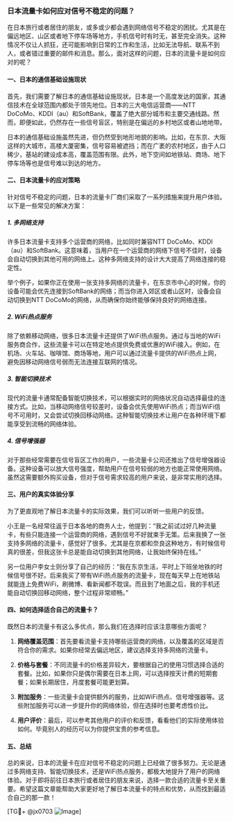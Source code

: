 ### 日本流量卡如何应对信号不稳定的问题？

在日本旅行或者居住的朋友，或多或少都会遇到网络信号不稳定的困扰。尤其是在偏远地区、山区或者地下停车场等地方，手机信号时有时无，甚至完全消失。这种情况不仅让人抓狂，还可能影响到日常的工作和生活，比如无法导航、联系不到人，或者错过重要的邮件和消息。那么，面对这样的问题，日本的流量卡是如何应对的呢？

#### 一、日本的通信基础设施现状

首先，我们需要了解日本的通信基础设施现状。日本是一个高度发达的国家，其通信技术在全球范围内都处于领先地位。日本的三大电信运营商——NTT DoCoMo、KDDI（au）和SoftBank，覆盖了绝大部分城市和主要交通线路。然而，即便如此，仍然存在一些信号盲区，特别是在偏远的乡村地区或者山地地带。

日本的通信基础设施虽然先进，但仍然受到地形地貌的影响。比如，在东京、大阪这样的大城市，高楼大厦密集，信号容易被遮挡；而在广袤的农村地区，由于人口稀少，基站的建设成本高，覆盖范围有限。此外，地下空间如地铁站、商场、地下停车场等也是信号难以到达的地方。

#### 二、日本流量卡的应对策略

针对信号不稳定的问题，日本的流量卡厂商们采取了一系列措施来提升用户体验。以下是一些常见的解决方案：

##### 1. **多网络支持**

许多日本流量卡支持多个运营商的网络，比如同时兼容NTT DoCoMo、KDDI（au）和SoftBank。这意味着，当用户在一个运营商的网络下信号不佳时，设备会自动切换到其他可用的网络上。这种多网络支持的设计大大提高了网络连接的稳定性。

举个例子，如果你正在使用一张支持多网络的流量卡，在东京市中心的时候，你的设备可能会优先连接到SoftBank的网络；而当你进入郊区或者山区时，设备会自动切换到NTT DoCoMo的网络，从而确保你始终能够保持良好的网络连接。

##### 2. **WiFi热点服务**

除了依赖移动网络，很多日本流量卡还提供了WiFi热点服务。通过与当地的WiFi服务商合作，这些流量卡可以在特定地点提供免费或优惠的WiFi接入。例如，在机场、火车站、咖啡馆、商场等地，用户可以通过流量卡提供的WiFi热点上网，避免因移动网络信号弱而无法连接互联网的情况。

##### 3. **智能切换技术**

现代的流量卡通常配备智能切换技术，可以根据实时的网络状况自动选择最佳的连接方式。比如，当移动网络信号较差时，设备会优先使用WiFi热点；而当WiFi信号不可用时，又会尝试切换回移动网络。这种智能切换技术让用户在各种环境下都能享受到流畅的网络体验。

##### 4. **信号增强器**

对于那些经常需要在信号盲区工作的用户，一些流量卡公司还推出了信号增强器设备。这种设备可以放大信号强度，帮助用户在信号较弱的地方也能正常使用网络。虽然这需要额外购买设备，但对于信号需求较高的用户来说，是非常实用的选择。

#### 三、用户的真实体验分享

为了更直观地了解日本流量卡的实际效果，我们可以听听一些用户的反馈。

小王是一名经常往返于日本各地的商务人士，他提到：“我之前试过好几种流量卡，有些只能连接一个运营商的网络，遇到信号不好就束手无策。后来我换了一张支持多网络的流量卡，感觉好了很多。尤其是在京都和奈良这种地方，有时候信号真的很差，但我这张卡总是能自动切换到其他网络，让我始终保持在线。”

另一位用户李女士则分享了自己的经历：“我在东京生活，平时上下班坐地铁的时候信号很不好。后来我买了带有WiFi热点服务的流量卡，现在每天早上在地铁站就能连上免费WiFi，刷微博、看新闻都不耽误。而且到了地面之后，我的手机还能自动切换回移动网络，整个过程非常顺畅。”

#### 四、如何选择适合自己的流量卡？

既然日本的流量卡有这么多优点，那么我们在选择时应该注意哪些方面呢？

1. **网络覆盖范围**：首先要看流量卡支持哪些运营商的网络，以及覆盖的区域是否符合你的需求。如果你经常去偏远地区，建议选择支持多网络的流量卡。

2. **价格与套餐**：不同流量卡的价格差异较大，要根据自己的使用习惯选择合适的套餐。比如，如果你只是偶尔需要在日本上网，可以选择按天计费的短期套餐；如果长期居住，月度套餐可能更划算。

3. **附加服务**：一些流量卡会提供额外的服务，比如WiFi热点、信号增强器等。这些附加服务可以进一步提升你的网络体验，但在选择时也要考虑性价比。

4. **用户评价**：最后，可以参考其他用户的评价和反馈，看看他们的实际使用体验如何。毕竟别人的经历可以为你提供宝贵的参考信息。

#### 五、总结

总的来说，日本的流量卡在应对信号不稳定的问题上已经做了很多努力。无论是通过多网络支持、智能切换技术，还是WiFi热点服务，都极大地提升了用户的网络体验。对于即将前往日本旅行或者居住的朋友来说，选择一款合适的流量卡至关重要。希望这篇文章能帮助大家更好地了解日本流量卡的特点和优势，从而找到最适合自己的那一款！

[TG💪+ @jx0703 ![Image](https://github.com/user-attachments/assets/dbca1d08-cadb-493c-b0ec-ad6f7a83f270)]